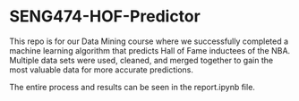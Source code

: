 # SENG474-HOF-Predictor

This repo is for our Data Mining course where we successfully completed a machine learning algorithm that predicts Hall of Fame inductees of the NBA. Multiple data sets were used, cleaned, and merged together to gain the most valuable data for more accurate predictions.

The entire process and results can be seen in the report.ipynb file.
